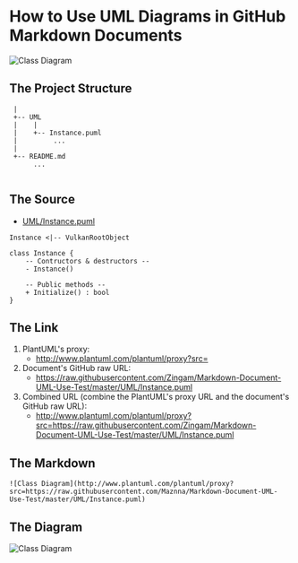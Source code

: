 How to Use UML Diagrams in GitHub Markdown Documents
====

[comment]: # ( Taken from: https://stackoverflow.com/a/32771815/1474291 )

![Class Diagram](http://www.plantuml.com/plantuml/proxy?src=https://raw.githubusercontent.com/Maznna/Markdown-Document-UML-Use-Test/master/UML/Instance.puml)

The Project Structure
----

```
 |
 +-- UML
 |    |
 |    +-- Instance.puml
 |         ...    
 |
 +-- README.md
      ...
        
```

The Source
----

* [UML/Instance.puml][1]

[1]: https://github.com/Zingam/UML-in-Markdown/blob/master/UML/Instance.puml

```
Instance <|-- VulkanRootObject

class Instance {
    -- Contructors & destructors --
    - Instance()
    
    -- Public methods --
    + Initialize() : bool
}
```

The Link
----

1. PlantUML's proxy:
    * http://www.plantuml.com/plantuml/proxy?src=
2. Document's GitHub raw URL:
    * https://raw.githubusercontent.com/Zingam/Markdown-Document-UML-Use-Test/master/UML/Instance.puml
3. Combined URL (combine the PlantUML's proxy URL and the document's GitHub raw URL):
    * http://www.plantuml.com/plantuml/proxy?src=https://raw.githubusercontent.com/Zingam/Markdown-Document-UML-Use-Test/master/UML/Instance.puml

The Markdown
----

```
![Class Diagram](http://www.plantuml.com/plantuml/proxy?src=https://raw.githubusercontent.com/Maznna/Markdown-Document-UML-Use-Test/master/UML/Instance.puml)
```

The Diagram
----

![Class Diagram](http://www.plantuml.com/plantuml/proxy?src=https://raw.githubusercontent.com/Maznna/Markdown-Document-UML-Use-Test/master/UML/Instance.puml)
